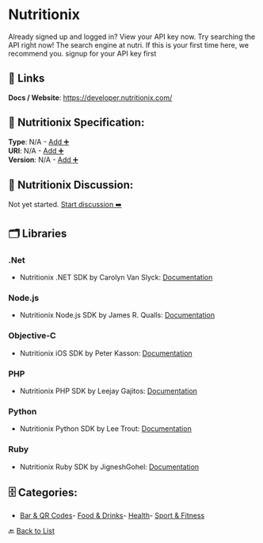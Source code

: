 # Nutritionix

Already signed up and logged in? View your API key now. Try searching the API right now! The search engine at nutri. If this is your first time here, we recommend you. signup for your API key first

##  🔗 Links
**Docs / Website**: https://developer.nutritionix.com/

## 🧬 Nutritionix Specification:
**Type**: N/A - [Add ➕](https://github.com/apis-list/apis-list/edit/main/apis.yaml#L13681)  
**URI**: N/A - [Add ➕](https://github.com/apis-list/apis-list/edit/main/apis.yaml#L13681)  
**Version**: N/A - [Add ➕](https://github.com/apis-list/apis-list/edit/main/apis.yaml#L13681)

## 💬 Nutritionix Discussion:
Not yet started. [Start discussion ➡️](https://github.com/apis-list/apis-list/discussions/new)

## 🗂️ Libraries
### .Net
- Nutritionix .NET SDK by Carolyn Van Slyck: [Documentation](https://github.com/carolynvs/nutritionix)
### Node.js
- Nutritionix Node.js SDK by James R. Qualls: [Documentation](https://www.npmjs.com/package/nutritionix)
### Objective-C
- Nutritionix iOS SDK by Peter Kasson: [Documentation](https://github.com/pkasson/nutritionix_iOS_lib)
### PHP
- Nutritionix PHP SDK by Leejay Gajitos: [Documentation](https://github.com/nutritionix/api-library-php)
### Python
- Nutritionix Python SDK by Lee Trout: [Documentation](https://github.com/leetrout/python-nutritionix)
### Ruby
- Nutritionix Ruby SDK by JigneshGohel: [Documentation](https://github.com/JigneshGohel-BoTreeConsulting/nutritionix-api-ruby-library/tree/api_v_1_1)


## 🗄️ Categories:
- [Bar & QR Codes](https://github.com/apis-list/apis-list#bar--qr-codes-)- [Food & Drinks](https://github.com/apis-list/apis-list#food--drinks-)- [Health](https://github.com/apis-list/apis-list#health-)- [Sport & Fitness](https://github.com/apis-list/apis-list#sport--fitness-)

🔙  [Back to List](https://github.com/apis-list/apis-list)
